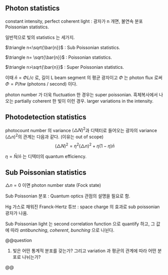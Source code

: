 ## Photon statistics

constant intensity, perfect coherent light : 광자가 n 개면, 불연속 분포 Poissonian statistics.

일반적으로 빛의 statistics 는 세가지. 

$\triangle n<\sqrt{\bar{n}}$ : Sub Poissonian statistics.

$\triangle n= \sqrt{\bar{n}}$ : Poissonian statistics.

$\triangle n>\sqrt{\bar{n}}$ : Super Poissonian statistics.

이때 $\bar{n} = \Phi L/c$ 로, 길이 L beam segment 의 평균 광자이고 $\Phi$ 는 photon flux 로써 $\Phi = P/\hbar w$ (photons / second) 이다.

photon number 가 더욱 fluctuation 한 경우는 super poissonian. 흑체복사에서 나오는 partially coherent 한 빛이 이런 경우. larger variations in the intensity.

## Photodetection statistics

photocount number 의 variance $(\triangle N)^2$과 디텍터로 들어오는 광자의 variance $(\triangle n)^2$의 관계는 다음과 같다. (이유는 out of scope)
$$
(\triangle N)^2 = \eta^2 (\triangle n)^2 + \eta (1 - \eta)\bar{n}
$$

$\eta =\bar{N}/\bar{n}$ 는 디텍터의 quantum efficiency. 


## Sub Poissonian statistics

$\triangle n =0$ 이면 photon number state (Fock state)

Sub Poissonian 분포 : Quantum optics 관점의 설명을 필요로 함.

Hg 가스로 채워진 Franck-Hertz 튜브 : space charge 의 효과로 sub poissonian 광자가 나옴.

Sub Poissonian light 는 second correlation function 으로 quantify 하고, 그 값에 따라 *antibunching*, *coherent*, *bunching* 으로 나뉜다.

@@question

1. 빛은 어떤 통계적 분포를 갖는가? 그리고 variation 과 평균의 관계에 따라 어떤 분포로 나뉘는가?

@@

